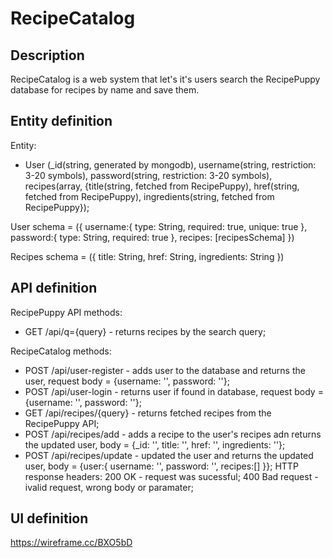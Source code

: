 # RecipeCatalog


## Description
RecipeCatalog is a web system that let's it's users search the RecipePuppy database for recipes by name and save them.

## Entity definition
Entity:
- User (_id(string, generated by mongodb), username(string, restriction: 3-20 symbols), password(string, restriction: 3-20 symbols), recipes(array, {title(string, fetched from RecipePuppy), href(string, fetched from RecipePuppy), ingredients(string, fetched from RecipePuppy});

User schema = ({
    username:{
        type: String,
        required: true,
        unique: true
    },
    password:{
        type: String,
        required: true
    },
    recipes: [recipesSchema]
    })
    
Recipes schema = ({
    title: String,
    href: String,
    ingredients: String
})

## API definition
RecipePuppy API methods:
- GET /api/q={query} - returns recipes by the search query;

RecipeCatalog methods:
- POST /api/user-register - adds user to the database and returns the user, request body = {username: '', password: ''};
- POST /api/user-login - returns user if found in database, request body = {username: '', password: ''};
- GET /api/recipes/{query} - returns fetched recipes from the RecipePuppy API;
- POST /api/recipes/add - adds a recipe to the user's recipes adn returns the updated user, body = {_id: '', title: '', href: '', ingredients: ''};
- POST /api/recipes/update - updated the user and returns the updated user, 
body = {user:{
  username: '',
  password: '',
  recipes:[]
}}; 
HTTP response headers:
200 OK - request was sucessful;
400 Bad request - ivalid request, wrong body or paramater;



## UI definition
https://wireframe.cc/BXO5bD
